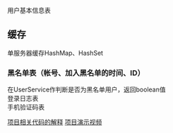 用户基本信息表  
## 缓存
单服务器缓存HashMap、HashSet  
### 黑名单表（帐号、加入黑名单的时间、ID） 
在UserService作判断是否为黑名单用户，返回boolean值   
登录日志表  
手机验证码表  
  
[项目相关代码的解释](https://mp.weixin.qq.com/s?__biz=MzU4NDQwMTU3Nw==&tempkey=OTkxX3F5eUVNcUc4WGFURGJsMjU2WkZSSHJ0TkEzRmZhcXJkU0tKMUN5TDg3N0NJQS1ESWVOVE1vMjctT3kzWHFwaF92b3paMjFDVWNhMmFobGhlSFJ4dThpajhrUHlTNHJKOGczS3dNd1Q4RmtYQkpFR0NUaTZRbl9aR2lqRzJzdDdfT2NpXzVjNXhQeFpzY3diS2xRWEx5NUwwWlVLZTB5dkNjMGZvX2d%2Bfg%3D%3D&chksm=7d9b16fe4aec9fe87bfc27506b7aace115dd3857be0fe1a8ec4c353728a5892e29633c2b83b2#rd)
[项目演示视频](https://www.bilibili.com/video/av40414697)